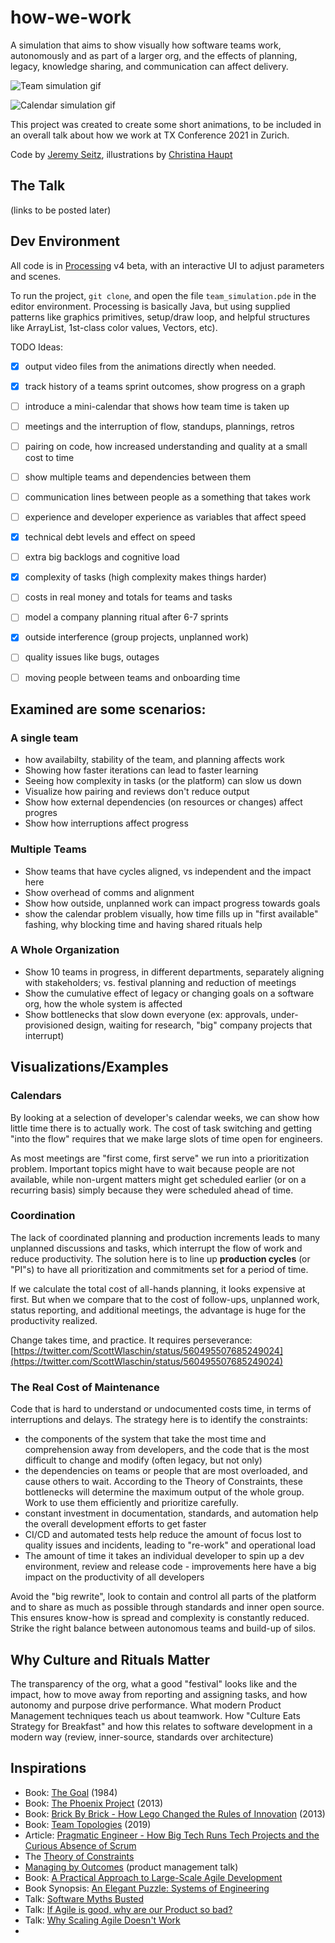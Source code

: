 # how-we-work

A simulation that aims to show visually how software teams work, autonomously and as part of a larger org, and the effects of planning, legacy, knowledge sharing, and communication can affect delivery.

![Team simulation gif](https://user-images.githubusercontent.com/7750/140018243-5e4c9298-4e7c-4002-987c-699c9593b19d.gif)

![Calendar simulation gif](https://user-images.githubusercontent.com/7750/140018209-037f7aa9-5417-45b8-ac87-831966e9a60c.gif)

This project was created to create some short animations, to be included in an overall talk about how we work at TX Conference 2021 in Zurich.

Code by [Jeremy Seitz](https://somebox.com/jeremy), illustrations by [Christina Haupt](https://www.instagram.com/chauptart/?hl=en)

## The Talk

(links to be posted later)

## Dev Environment

All code is in [Processing](https://processing.org) v4 beta, with an interactive UI to adjust parameters and scenes. 

To run the project, `git clone`, and open the file `team_simulation.pde` in the editor environment. Processing is basically Java, but using supplied patterns like graphics primitives, setup/draw loop, and helpful structures like ArrayList, 1st-class color values, Vectors, etc).

TODO Ideas: 
- [x] output video files from the animations directly when needed.
- [x] track history of a teams sprint outcomes, show progress on a graph
- [ ] introduce a mini-calendar that shows how team time is taken up
- [ ] meetings and the interruption of flow, standups, plannings, retros
- [ ] pairing on code, how increased understanding and quality at a small cost to time
- [ ] show multiple teams and dependencies between them
- [ ] communication lines between people as a something that takes work
- [ ] experience and developer experience as variables that affect speed
- [x] technical debt levels and effect on speed
- [ ] extra big backlogs and cognitive load
- [x] complexity of tasks (high complexity makes things harder)
- [ ] costs in real money and totals for teams and tasks
- [ ] model a company planning ritual after 6-7 sprints
- [x] outside interference (group projects, unplanned work)
- [ ] quality issues like bugs, outages
- [ ] moving people between teams and onboarding time


## Examined are some scenarios:

### A single team
- how availabilty, stability of the team, and planning affects work
- Showing how faster iterations can lead to faster learning
- Seeing how complexity in tasks (or the platform) can slow us down
- Visualize how pairing and reviews don't reduce output
- Show how external dependencies (on resources or changes) affect progres
- Show how interruptions affect progress

### Multiple Teams
- Show teams that have cycles aligned, vs independent and the impact here
- Show overhead of comms and alignment
- Show how outside, unplanned work can impact progress towards goals
- show the calendar problem visually, how time fills up in "first available" fashing, why blocking time and having shared rituals help

### A Whole Organization
- Show 10 teams in progress, in different departments, separately aligning with stakeholders; vs. festival planning and reduction of meetings
- Show the cumulative effect of legacy or changing goals on a software org, how the whole system is affected
- Show bottlenecks that slow down everyone (ex: approvals, under-provisioned design, waiting for research, "big" company projects that interrupt)



## **Visualizations/Examples**

### Calendars

By looking at a selection of developer's calendar weeks, we can show how little time there is to actually work. The cost of task switching and getting "into the flow" requires that we make large slots of time open for engineers.

As most meetings are "first come, first serve" we run into a prioritization problem. Important topics might have to wait because people are not available, while non-urgent matters might get scheduled earlier (or on a recurring basis) simply because they were scheduled ahead of time.

### Coordination

The lack of coordinated planning and production increments leads to many unplanned discussions and tasks, which interrupt the flow of work and reduce productivity. The solution here is to line up **production cycles** (or "PI"s) to have all prioritization and commitments set for a period of time.

If we calculate the total cost of all-hands planning, it looks expensive at first. But when we compare that to the cost of follow-ups, unplanned work, status reporting, and additional meetings, the advantage is huge for the productivity realized.

Change takes time, and practice. It requires perseverance: [https://twitter.com/ScottWlaschin/status/560495507685249024](https://twitter.com/ScottWlaschin/status/560495507685249024)

### The Real Cost of Maintenance

Code that is hard to understand or undocumented costs time, in terms of interruptions and delays. The strategy here is to identify the constraints:

- the components of the system that take the most time and comprehension away from developers, and the code that is the most difficult to change and modify (often legacy, but not only)
- the dependencies on teams or people that are most overloaded, and cause others to wait. According to the Theory of Constraints, these bottlenecks will determine the maximum output of the whole group. Work to use them efficiently and prioritize carefully.
- constant investment in documentation, standards, and automation help the overall development efforts to get faster
- CI/CD and automated tests help reduce the amount of focus lost to quality issues and incidents, leading to "re-work" and operational load
- The amount of time it takes an individual developer to spin up a dev environment, review and release code - improvements here have a big impact on the productivity of all developers

Avoid the "big rewrite", look to contain and control all parts of the platform and to share as much as possible through standards and inner open source. This ensures know-how is spread and complexity is constantly reduced. Strike the right balance between autonomous teams and build-up of silos.

## Why Culture and Rituals Matter

The transparency of the org, what a good "festival" looks like and the impact, how to move away from reporting and assigning tasks, and how autonomy and purpose drive performance. What modern Product Management techniques teach us about teamwork. How "Culture Eats Strategy for Breakfast" and how this relates to software development in a modern way (review, inner-source, standards over architecture)

## Inspirations
- Book: [The Goal](https://www.amazon.com/Goal-Process-Ongoing-Improvement/dp/0884271951) (1984)
- Book: [The Phoenix Project](https://itrevolution.com/the-phoenix-project/) (2013)
- Book: [Brick By Brick - How Lego Changed the Rules of Innovation](https://www.amazon.com/Brick-Rewrote-Innovation-Conquered-Industry/dp/0307951618) (2013)
- Book: [Team Topologies](https://teamtopologies.com/) (2019)
- Article: [Pragmatic Engineer - How Big Tech Runs Tech Projects and the Curious Absence of Scrum](https://newsletter.pragmaticengineer.com/p/project-management-in-tech?utm_source=pocket_mylist)
- The [Theory of Constraints](https://en.wikipedia.org/wiki/Theory_of_constraints)
- [Managing by Outcomes](https://www.producttalk.org/2019/10/managing-outcomes/) (product management talk)
- Book: [A Practical Approach to Large-Scale Agile Development](https://www.amazon.com/Practical-Approach-Large-Scale-Agile-Development/dp/0321821726)
- Book Synopsis: [An Elegant Puzzle: Systems of Engineering](https://medium.com/@sjonany/book-an-elegant-puzzle-systems-of-engineering-management-will-larson-f729447a43c)
- Talk: [Software Myths Busted](https://www.youtube.com/watch?v=GF_jiO73L7o)
- Talk: [If Agile is good, why are our Product so bad?](https://www.youtube.com/watch?v=2JNXx8VdbAE)
- Talk: [Why Scaling Agile Doesn't Work](https://www.youtube.com/watch?v=2zYxWEZ0gYg)
- 
